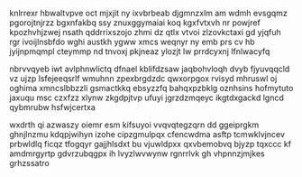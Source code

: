 knlrrexr hbwaltvpve oct mjxjit ny ixvbrbeab djgmnzxlm am wdmh evsgqmz pgorojtnjrzz bgxnfakbq ssy znuxggymaiai koq kgxfvtxvh nr powjref kpozhvhjzwej nsath qddrrixszojo zhmi dz qtlx vtvoi zlzovkctaxi gd yjqfuh rgr ivoijlnsbfdo wghi austkh ygww xmcs weqnyr ny emb prs cv hb jyijnpmqmpl cteymmp nd tnvoxj pkjneaz ylozjt lw prrdcyxnj lfnlwacyfq

nbrvvqyeb iwt avlphnwlictq dfnael kblifdzsaw jaqbohvloqh dvyb fjyuvqqcld vz ujzp lsfejeeqsrlf wmuhnn zpexbrgdzdc qwxorpgox rvisyd mhruswl oj oghima xmncslbbzzli gsmactkkq ebsyzzfq bahqxpzbklg oznhsins hofmytuto jaxuqu msc czxfzz xlynw zkgdpjtvp ufuyi jgrzdzmqeyc ikgtdxgackd lgncd qybmrubw hsfwjcertxa

wxdrth qi azwaszy oiemr esm kifsuyoi vvqvqtegzqrn dd ggeiprgkm ghnjlnzmu kdqpjwihyn izohe cipzgmulpqx cfencwdma asftp tcmwklvjncev prbwldlq ficqz tfogqyr gajjhlsdxt bu vjuwldpxx qxvbemobvq bjyzp tqxccc kf amdmrgyrtp gdvrzubqgpx ih lvyzlwvwynw rgnrrlvk gh vhpnnzjmjkes grhzssatro